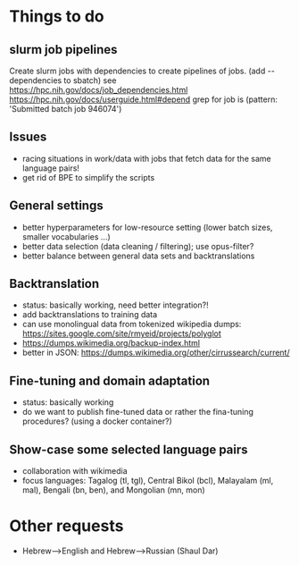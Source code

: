 
# Things to do

## slurm job pipelines

Create slurm jobs with dependencies to create pipelines of jobs.
(add --dependencies to sbatch)
see https://hpc.nih.gov/docs/job_dependencies.html
https://hpc.nih.gov/docs/userguide.html#depend
grep for job is (pattern: 'Submitted batch job 946074')


## Issues

* racing situations in work/data with jobs that fetch data for the same language pairs!
* get rid of BPE to simplify the scripts


## General settings

* better hyperparameters for low-resource setting (lower batch sizes, smaller vocabularies ...)
* better data selection (data cleaning / filtering); use opus-filter?
* better balance between general data sets and backtranslations


## Backtranslation

* status: basically working, need better integration?!
* add backtranslations to training data
* can use monolingual data from tokenized wikipedia dumps: https://sites.google.com/site/rmyeid/projects/polyglot
* https://dumps.wikimedia.org/backup-index.html
* better in JSON: https://dumps.wikimedia.org/other/cirrussearch/current/

## Fine-tuning and domain adaptation

* status: basically working
* do we want to publish fine-tuned data or rather the fina-tuning procedures? (using a docker container?)


## Show-case some selected language pairs

* collaboration with wikimedia
* focus languages: Tagalog (tl, tgl), Central Bikol (bcl), Malayalam (ml, mal), Bengali (bn, ben), and Mongolian (mn, mon)



# Other requests

* Hebrew-->English and Hebrew-->Russian (Shaul Dar)